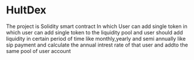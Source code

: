 # HultDex
The project is Solidity smart contract In which  User can add single token  in which user can add single 
token to the liquidity pool and user should add liquidity in certain period of time like monthly,yearly
and semi annually like sip payment and calculate the annual intrest rate of that user and addto the same pool of user account 
